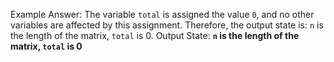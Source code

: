 Example Answer:
The variable `total` is assigned the value `0`, and no other variables are affected by this assignment. Therefore, the output state is: `n` is the length of the matrix, `total` is 0.
Output State: **`n` is the length of the matrix, `total` is 0**